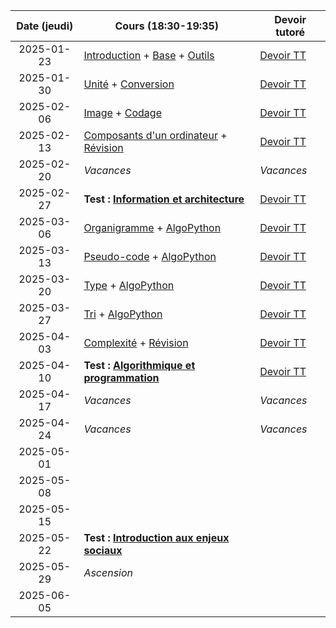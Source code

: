 | Date (jeudi) | Cours (18:30-19:35)                                                                             | Devoir tutoré                  |
| :----------: | ----------------------------------------------------------------------------------------------- | ------------------------------ |
|  2025-01-23  | [Introduction](/docs/1mb/intro) + [Base](/docs/1mb/info/base) + [Outils](/docs/1mb/info/outils) | [Devoir TT](/docs/1mb/info/tt) |
|  2025-01-30  | [Unité](/docs/1mb/info/unite) + [Conversion](/docs/1mb/info/conversion)                         | [Devoir TT](/docs/1mb/info/tt) |
|  2025-02-06  | [Image](/docs/1mb/info/image) + [Codage](/docs/1mb/info/codage)                                 | [Devoir TT](/docs/1mb/info/tt) |
|  2025-02-13  | [Composants d'un ordinateur](/docs/1mb/info/composant) + [Révision](/docs/1mb/info/revision)    | [Devoir TT](/docs/1mb/info/tt) |
|  2025-02-20  | _Vacances_                                                                                      | _Vacances_                     |
|  2025-02-27  | **Test : [Information et architecture](/docs/1mb/info)**                                        | [Devoir TT](/docs/1mb/info/tt) |
|  2025-03-06  | [Organigramme](/docs/1mb/algo/organigramme) + [AlgoPython](/docs/1mb/algo/algopython)           | [Devoir TT](/docs/1mb/algo/tt) |
|  2025-03-13  | [Pseudo-code](/docs/1mb/algo/pseudocode) + [AlgoPython](/docs/1mb/algo/algopython)              | [Devoir TT](/docs/1mb/algo/tt) |
|  2025-03-20  | [Type](/docs/1mb/algo/type) + [AlgoPython](/docs/1mb/algo/algopython)                           | [Devoir TT](/docs/1mb/algo/tt) |
|  2025-03-27  | [Tri](/docs/1mb/algo/tri) + [AlgoPython](/docs/1mb/algo/algopython)                             | [Devoir TT](/docs/1mb/algo/tt) |
|  2025-04-03  | [Complexité](/docs/1mb/algo/complexite) + [Révision](/docs/1mb/algo/revision)                   | [Devoir TT](/docs/1mb/algo/tt) |
|  2025-04-10  | **Test : [Algorithmique et programmation](/docs/1mb/algo)**                                     | [Devoir TT](/docs/1mb/algo/tt) |
|  2025-04-17  | _Vacances_                                                                                      | _Vacances_                     |
|  2025-04-24  | _Vacances_                                                                                      | _Vacances_                     |
|  2025-05-01  |                                                                                                 |                                |
|  2025-05-08  |                                                                                                 |                                |
|  2025-05-15  |                                                                                                 |                                |
|  2025-05-22  | **Test : [Introduction aux enjeux sociaux](/docs/1mb/enje)**                                    |                                |
|  2025-05-29  | _Ascension_                                                                                     |                                |
|  2025-06-05  |                                                                                                 |                                |
